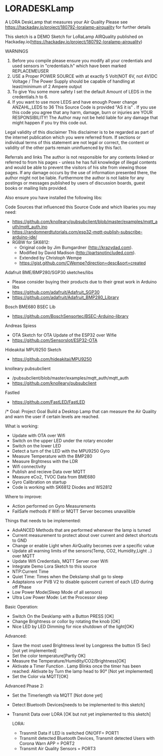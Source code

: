 # LORADESKLamp
A LORA DeskLamp that measures your Air Quality
Please see https://hackaday.io/project/180792-loralamp-airquality for further details


This sketch is a DEMO Sketch for LoRaLamp AIRQuality published on Hackaday.io(https://hackaday.io/project/180792-loralamp-airquality)
 
 
 
 WARNINGS
 1. Before you compile please ensure you modify all your credentials and used sensors in "credentials.h" which have been marked REPLACEMEUSER
 2. USE a Proper POWER SOURCE with at exactly 5 Volt(NOT 6V, not 4V)DC Voltage / The Power Supply should be capable of handling at least/minimum of 2 Ampere output
 3. To give You some more safety I set the default Amount of LEDS in the credentials.h to 6. 
 4. If you want to use more LEDS and have enough Power change ANZAHL_LEDS to 36
 This Source Code is provided "AS it is" . 
 If you use this code you agree that any harm, damage, burn or injuries are YOUR RESPONSIBILITY!
 The Author may not be held liable for any damage that might happen if you try this code out.
 
 
 Legal validity of this disclaimer
	This disclaimer is to be regarded as part of the internet publication which you were
	referred from. If sections or individual terms of this statement are not legal or correct,
	the content or validity of the other parts remain uninfluenced by this fact.

Referrals and links
	The author is not responsible for any contents linked or referred to from his pages -
	unless he has full knowledge of illegal contents and would be able to prevent the
	visitors of his site from viewing those pages. If any damage occurs by the use of
	information presented there, the author might not be liable.
	Furthermore the author is not liable for
	any postings or messages published by users of discussion boards, guest books or
	mailing lists provided.

 
 Also ensure you have installed the following libs:
 

Code Sources that influenced this Source Code and which libaries you may need:
- https://github.com/knolleary/pubsubclient/blob/master/examples/mqtt_auth/mqtt_auth.ino
- https://randomnerdtutorials.com/esp32-mqtt-publish-subscribe-arduino-ide/
- RGBW for SK6812: 
  - Original code by Jim Bumgardner (http://krazydad.com).
  - Modified by David Madison (http://partsnotincluded.com).
  - Extended by Christoph Wempe
  - https://gist.github.com/CWempe?direction=desc&sort=created

Adafruit BME/BMP280/SGP30 sketches/libs
- Please consider buying their products due to their great work in Arduino libs
- https://github.com/adafruit/Adafruit_SGP30
- https://github.com/adafruit/Adafruit_BMP280_Library

Bosch BME680 BSEC Lib
- https://github.com/BoschSensortec/BSEC-Arduino-library

Andreas Spiess
- OTA Sketch for OTA Update of the ESP32 over Wifie
- https://github.com/SensorsIot/ESP32-OTA

Hideakitai MPU9250 Sketch
- https://github.com/hideakitai/MPU9250

knolleary pubsubclient
- /pubsubclient/blob/master/examples/mqtt_auth/mqtt_auth
- https://github.com/knolleary/pubsubclient

Fastled
- https://github.com/FastLED/FastLED

/*
Goal:
Project Goal Build a Desktop Lamp that can measure the Air Quality and warn the user if certain levels are reached.


What is working:
 - Update with OTA over Wifi
 - Switch on the upper LED under the rotary encoder
 - Switch on the lower LED
 - Detect a turn of the LED with the MPU9250 Gyro
 - Measure Temperature with the BMP280
 - Measure Brghtness with the LDR 
 - Wifi connectivity
 - Publish and recieve Data over MQTT
 - Measure eCo2, TVOC Data from BME680
 - Gyro Calibration on startup
 - Code is working with SK6812 Diodes and WS2812

Where to improve:
- Action performed on Gyro Measurements
- FailSafe methods if Wifi or MQTT Server becomes unavailible

Things that needs to be implemented:
 - AdvANCED Methods that are performed whenever the lamp is turned
 - Current measurement to protect about over current and detect shortcuts to GND
 - Change or enable Light when AirQuality becomes over a specific value
 - Update all warning limits of the sensors(Temp, CO2, Humidity,Light ..)  over MQTT
 - Update Wifi Credentials, MQTT Server over Wifi
 - Integrate Demo Lora Sketch to this source
 - NTP:Current Time
 - Quiet Time: Times when the Dekslamp shall go to sleep
 - Adaptaions vor PVB V2 to disable quiscent current of each LED during off Phase
 - Low Power Mode(Sleep Mode of all sensors)
 - Ultra Low Power Mode: Let the Processor sleep


Basic Operation:
- Switch On the Desklamp with a Button PRESS [OK]
- Change Brightness or collor by rotating the knob [OK]
- Nice LED by LED Dimming for nice shutdown of the light[OK}

Advanced:
- Save the most used Brightness level by Longpress the button (5 Sec) [not yet implemented]
- Set the color temperature[Partly OK]
- Measure the Temperature/Humidity/CO2/Brightness[OK]
- Aktivate a Timer Function . Lamp Blinks once the timer has been reached: Aktivate by Turn the lamp head to 90° [Not yet implemented]
- Set the Color via MQTT[OK]

Advanced Phase 2:
- Set the Timerlength via MQTT [Not done yet]
- Detect Bluetooth Devices[needs to be implemented to this sketch]
- Transmit Data over LORA [OK but not yet implemented to this sketch]

  LORA:
  - Trasnmit Data if LED is switched ON/OFF= PORT1
  - Transmit detected Bluetooth Devices, Transmit detected Users with Corona Warn APP = PORT2
  - Transmit Air Quality Sensors = PORT3
